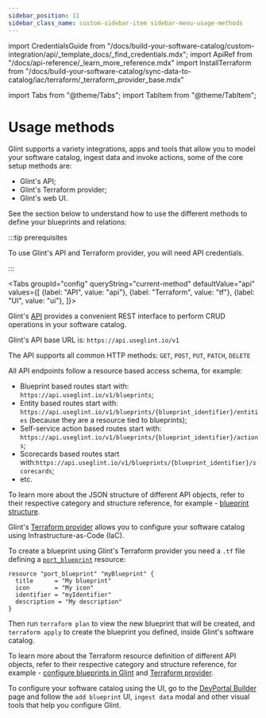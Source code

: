 ```yaml
---
sidebar_position: 11
sidebar_class_name: custom-sidebar-item sidebar-menu-usage-methods
---
```


import CredentialsGuide from "/docs/build-your-software-catalog/custom-integration/api/\_template_docs/\_find_credentials.mdx";
import ApiRef from "/docs/api-reference/\_learn_more_reference.mdx"
import InstallTerraform from "/docs/build-your-software-catalog/sync-data-to-catalog/iac/terraform/\_terraform_provider_base.mdx"

import Tabs from "@theme/Tabs";
import TabItem from "@theme/TabItem";

# Usage methods

Glint supports a variety integrations, apps and tools that allow you to model your software catalog, ingest data and invoke actions, some of the core setup methods are:

- Glint's API;
- Glint's Terraform provider;
- Glint's web UI.

See the section below to understand how to use the different methods to define your blueprints and relations:

:::tip prerequisites

To use Glint's API and Terraform provider, you will need API credentials.

<CredentialsGuide />
:::

<Tabs groupId="config" queryString="current-method" defaultValue="api" values={[
{label: "API", value: "api"},
{label: "Terraform", value: "tf"},
{label: "UI", value: "ui"},
]}>

<TabItem value="api">

Glint's [API](/api-reference/api-reference.mdx) provides a convenient REST interface to perform CRUD operations in your software catalog.

Glint's API base URL is: `https://api.useglint.io/v1`

The API supports all common HTTP methods: `GET`, `POST`, `PUT`, `PATCH`, `DELETE`

All API endpoints follow a resource based access schema, for example:

- Blueprint based routes start with: `https://api.useglint.io/v1/blueprints`;
- Entity based routes start with: `https://api.useglint.io/v1/blueprints/{blueprint_identifier}/entities` (because they are a resource tied to blueprints);
- Self-service action based routes start with: `https://api.useglint.io/v1/blueprints/{blueprint_identifier}/actions`;
- Scorecards based routes start with:`https://api.useglint.io/v1/blueprints/{blueprint_identifier}/scorecards`;
- etc.

To learn more about the JSON structure of different API objects, refer to their respective category and structure reference, for example - [blueprint structure](/build-your-software-catalog/customize-integrations/configure-data-model/setup-blueprint/setup-blueprint.md#blueprint-structure).

<ApiRef />

</TabItem>

<TabItem value="tf">

Glint's [Terraform provider](https://registry.terraform.io/providers/kozmoai/kozmoai/) allows you to configure your software catalog using Infrastructure-as-Code (IaC).

<InstallTerraform />

To create a blueprint using Glint's Terraform provider you need a `.tf` file defining a [`port_blueprint`](https://registry.terraform.io/providers/kozmoai/kozmoai/latest/docs/resources/port_blueprint) resource:

```hcl showLineNumbers
resource "port_blueprint" "myBlueprint" {
  title      = "My blueprint"
  icon       = "My icon"
  identifier = "myIdentifier"
  description = "My description"
}
```

Then run `terraform plan` to view the new blueprint that will be created, and `terraform apply` to create the blueprint you defined, inside Glint's software catalog.

To learn more about the Terraform resource definition of different API objects, refer to their respective category and structure reference, for example - [configure blueprints in Glint](/build-your-software-catalog/customize-integrations/configure-data-model/setup-blueprint/setup-blueprint.md?definition=tf#configure-blueprints-in-glint) and [Terraform provider](/build-your-software-catalog/sync-data-to-catalog/iac/terraform/terraform.md).

</TabItem>

<TabItem value="ui">

To configure your software catalog using the UI, go to the [DevPortal Builder](https://app.useglint.io/dev-portal) page and follow the `add blueprint` UI, `ingest data` modal and other visual tools that help you configure Glint.

</TabItem>

</Tabs>
